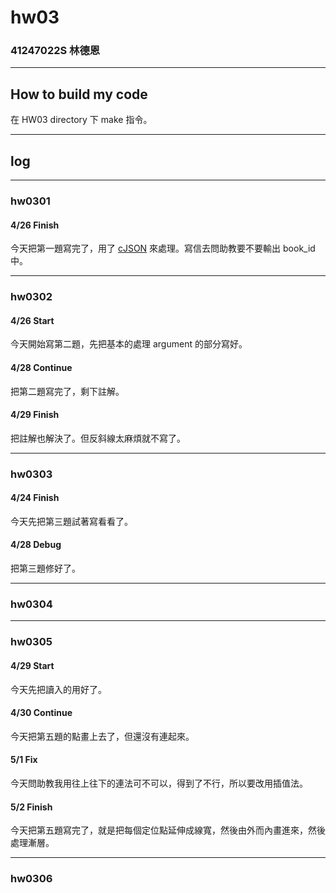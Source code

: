 hw03
===

### 41247022S 林德恩

---

## How to build my code
在 HW03 directory 下 make 指令。

---

## log

---

### hw0301

#### 4/26 Finish
今天把第一題寫完了，用了 [cJSON](https://github.com/DaveGamble/cJSON) 來處理。寫信去問助教要不要輸出 book_id 中。

----

### hw0302

#### 4/26 Start
今天開始寫第二題，先把基本的處理 argument 的部分寫好。

#### 4/28 Continue
把第二題寫完了，剩下註解。

#### 4/29 Finish
把註解也解決了。但反斜線太麻煩就不寫了。

----

### hw0303

#### 4/24 Finish
今天先把第三題試著寫看看了。

#### 4/28 Debug
把第三題修好了。

----

### hw0304

----

### hw0305

#### 4/29 Start
今天先把讀入的用好了。

#### 4/30 Continue
今天把第五題的點畫上去了，但還沒有連起來。
#### 5/1 Fix
今天問助教我用往上往下的連法可不可以，得到了不行，所以要改用插值法。

#### 5/2 Finish
今天把第五題寫完了，就是把每個定位點延伸成線寬，然後由外而內畫進來，然後處理漸層。

----

### hw0306